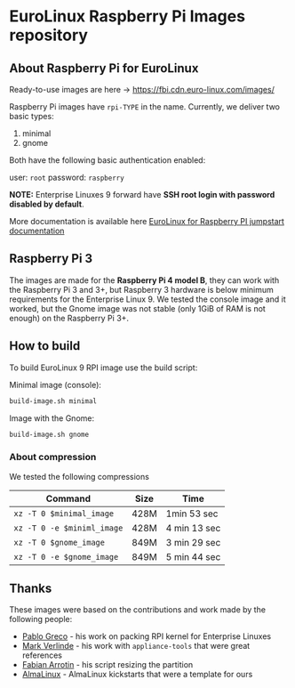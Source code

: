 # EuroLinux Raspberry Pi Images repository

## About Raspberry Pi for EuroLinux

Ready-to-use images are here -> https://fbi.cdn.euro-linux.com/images/

Raspberry Pi images have `rpi-TYPE` in the name. Currently, we deliver two basic types:

1. minimal
2. gnome

Both have the following basic authentication enabled:

user: `root`
password: `raspberry`

**NOTE:** Enterprise Linuxes 9 forward have **SSH root login with password
disabled by default**.

More documentation is available here [EuroLinux for Raspberry PI jumpstart
documentation](https://docs.euro-linux.com/jumpstarts/rpi/)

## Raspberry Pi 3

The images are made for the **Raspberry Pi 4 model B**, they can work with the
Raspberry Pi 3 and 3+, but Raspberry 3 hardware is below minimum requirements
for the Enterprise Linux 9. We tested the console image and it worked, but
the Gnome image was not stable (only 1GiB of RAM is not enough) on the Raspberry Pi
3+.

## How to build
To build EuroLinux 9 RPI image use the build script:

Minimal image (console):

```bash
build-image.sh minimal
```

Image with the Gnome:

```bash
build-image.sh gnome
```

### About compression
We tested the following compressions

| Command | Size | Time |
|---------|---|----|
| `xz -T 0 $minimal_image` | 428M | 1min 53 sec |
| `xz -T 0 -e $miniml_image` | 428M | 4 min 13 sec |
| `xz -T 0 $gnome_image` | 849M | 3 min 29 sec|
| `xz -T 0 -e $gnome_image` | 849M  | 5 min 44 sec |

## Thanks
These images were based on the contributions and work made by the following people:

- [Pablo Greco](https://github.com/psgreco) - his work on packing RPI kernel for Enterprise Linuxes
- [Mark Verlinde](https://github.com/markVnl) - his work with `appliance-tools` that were great references
- [Fabian Arrotin](https://github.com/arrfab) - his script resizing the partition
- [AlmaLinux](https://github.com/AlmaLinux/raspberry-pi) - AlmaLinux kickstarts that were a template for ours
